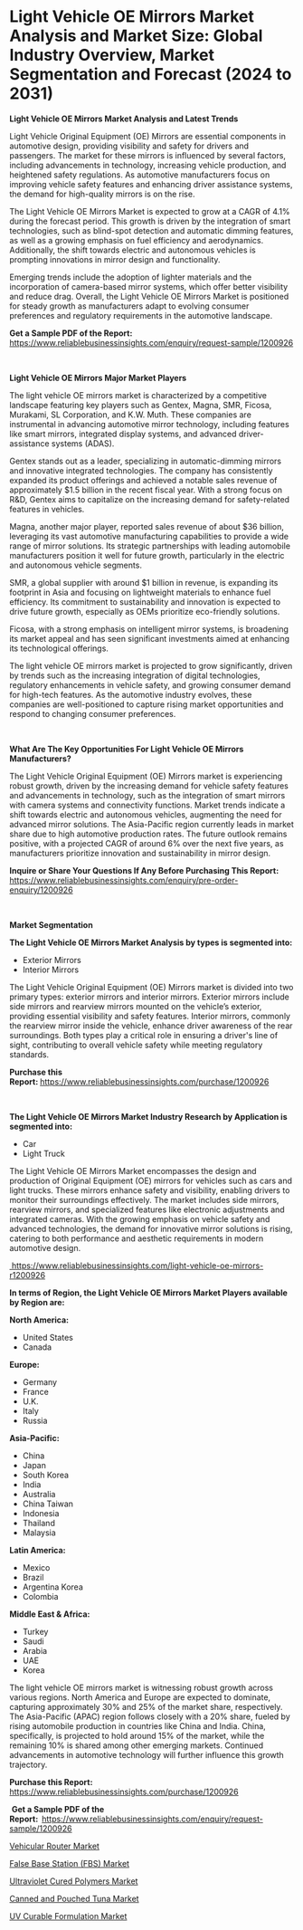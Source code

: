 <p><h1>Light Vehicle OE Mirrors Market Analysis and Market Size: Global Industry Overview, Market Segmentation and Forecast (2024 to 2031)</h1></p><p><strong>Light Vehicle OE Mirrors Market Analysis and Latest Trends</strong></p>
<p><p>Light Vehicle Original Equipment (OE) Mirrors are essential components in automotive design, providing visibility and safety for drivers and passengers. The market for these mirrors is influenced by several factors, including advancements in technology, increasing vehicle production, and heightened safety regulations. As automotive manufacturers focus on improving vehicle safety features and enhancing driver assistance systems, the demand for high-quality mirrors is on the rise.</p><p>The Light Vehicle OE Mirrors Market is expected to grow at a CAGR of 4.1% during the forecast period. This growth is driven by the integration of smart technologies, such as blind-spot detection and automatic dimming features, as well as a growing emphasis on fuel efficiency and aerodynamics. Additionally, the shift towards electric and autonomous vehicles is prompting innovations in mirror design and functionality. </p><p>Emerging trends include the adoption of lighter materials and the incorporation of camera-based mirror systems, which offer better visibility and reduce drag. Overall, the Light Vehicle OE Mirrors Market is positioned for steady growth as manufacturers adapt to evolving consumer preferences and regulatory requirements in the automotive landscape.</p></p>
<p><strong>Get a Sample PDF of the Report:&nbsp;</strong> <a href="https://www.reliablebusinessinsights.com/enquiry/request-sample/1200926?utm_campaign=60&utm_medium=2&utm_source=Github&utm_content=ia&utm_term=11102024&utm_id=light-vehicle-oe-mirrors">https://www.reliablebusinessinsights.com/enquiry/request-sample/1200926</a></p>
<p>&nbsp;</p>
<p><strong>Light Vehicle OE Mirrors Major Market Players</strong></p>
<p><p>The light vehicle OE mirrors market is characterized by a competitive landscape featuring key players such as Gentex, Magna, SMR, Ficosa, Murakami, SL Corporation, and K.W. Muth. These companies are instrumental in advancing automotive mirror technology, including features like smart mirrors, integrated display systems, and advanced driver-assistance systems (ADAS).</p><p>Gentex stands out as a leader, specializing in automatic-dimming mirrors and innovative integrated technologies. The company has consistently expanded its product offerings and achieved a notable sales revenue of approximately $1.5 billion in the recent fiscal year. With a strong focus on R&D, Gentex aims to capitalize on the increasing demand for safety-related features in vehicles.</p><p>Magna, another major player, reported sales revenue of about $36 billion, leveraging its vast automotive manufacturing capabilities to provide a wide range of mirror solutions. Its strategic partnerships with leading automobile manufacturers position it well for future growth, particularly in the electric and autonomous vehicle segments.</p><p>SMR, a global supplier with around $1 billion in revenue, is expanding its footprint in Asia and focusing on lightweight materials to enhance fuel efficiency. Its commitment to sustainability and innovation is expected to drive future growth, especially as OEMs prioritize eco-friendly solutions.</p><p>Ficosa, with a strong emphasis on intelligent mirror systems, is broadening its market appeal and has seen significant investments aimed at enhancing its technological offerings.</p><p>The light vehicle OE mirrors market is projected to grow significantly, driven by trends such as the increasing integration of digital technologies, regulatory enhancements in vehicle safety, and growing consumer demand for high-tech features. As the automotive industry evolves, these companies are well-positioned to capture rising market opportunities and respond to changing consumer preferences.</p></p>
<p>&nbsp;</p>
<p><strong>What Are The Key Opportunities For Light Vehicle OE Mirrors Manufacturers?</strong></p>
<p><p>The Light Vehicle Original Equipment (OE) Mirrors market is experiencing robust growth, driven by the increasing demand for vehicle safety features and advancements in technology, such as the integration of smart mirrors with camera systems and connectivity functions. Market trends indicate a shift towards electric and autonomous vehicles, augmenting the need for advanced mirror solutions. The Asia-Pacific region currently leads in market share due to high automotive production rates. The future outlook remains positive, with a projected CAGR of around 6% over the next five years, as manufacturers prioritize innovation and sustainability in mirror design.</p></p>
<p><strong>Inquire or Share Your Questions If Any Before Purchasing This Report:</strong> <a href="https://www.reliablebusinessinsights.com/enquiry/pre-order-enquiry/1200926?utm_campaign=60&utm_medium=2&utm_source=Github&utm_content=ia&utm_term=11102024&utm_id=light-vehicle-oe-mirrors">https://www.reliablebusinessinsights.com/enquiry/pre-order-enquiry/1200926</a></p>
<p>&nbsp;</p>
<p><strong>Market Segmentation</strong></p>
<p><strong>The Light Vehicle OE Mirrors Market Analysis by types is segmented into:</strong></p>
<p><ul><li>Exterior Mirrors</li><li>Interior Mirrors</li></ul></p>
<p><p>The Light Vehicle Original Equipment (OE) Mirrors market is divided into two primary types: exterior mirrors and interior mirrors. Exterior mirrors include side mirrors and rearview mirrors mounted on the vehicle’s exterior, providing essential visibility and safety features. Interior mirrors, commonly the rearview mirror inside the vehicle, enhance driver awareness of the rear surroundings. Both types play a critical role in ensuring a driver's line of sight, contributing to overall vehicle safety while meeting regulatory standards.</p></p>
<p><strong>Purchase this Report:&nbsp;</strong><a href="https://www.reliablebusinessinsights.com/purchase/1200926?utm_campaign=60&utm_medium=2&utm_source=Github&utm_content=ia&utm_term=11102024&utm_id=light-vehicle-oe-mirrors">https://www.reliablebusinessinsights.com/purchase/1200926</a></p>
<p>&nbsp;</p>
<p><strong>The Light Vehicle OE Mirrors Market Industry Research by Application is segmented into:</strong></p>
<p><ul><li>Car</li><li>Light Truck</li></ul></p>
<p><p>The Light Vehicle OE Mirrors Market encompasses the design and production of Original Equipment (OE) mirrors for vehicles such as cars and light trucks. These mirrors enhance safety and visibility, enabling drivers to monitor their surroundings effectively. The market includes side mirrors, rearview mirrors, and specialized features like electronic adjustments and integrated cameras. With the growing emphasis on vehicle safety and advanced technologies, the demand for innovative mirror solutions is rising, catering to both performance and aesthetic requirements in modern automotive design.</p></p>
<p><a href="https://www.reliablebusinessinsights.com/light-vehicle-oe-mirrors-r1200926?utm_campaign=60&utm_medium=2&utm_source=Github&utm_content=ia&utm_term=11102024&utm_id=light-vehicle-oe-mirrors">&nbsp;https://www.reliablebusinessinsights.com/light-vehicle-oe-mirrors-r1200926</a></p>
<p><strong>In terms of Region, the Light Vehicle OE Mirrors Market Players available by Region are:</strong></p>
<p>
    <p> <strong> North America: </strong>
        <ul>
            <li>United States</li>
            <li>Canada</li>
        </ul>
        </p> 
    <p> <strong> Europe: </strong>
        <ul>
            <li>Germany</li>
            <li>France</li>
            <li>U.K.</li>
            <li>Italy</li>
            <li>Russia</li>
        </ul>
        </p> 
    <p> <strong> Asia-Pacific: </strong>
        <ul>
            <li>China</li>
            <li>Japan</li>
            <li>South Korea</li>
            <li>India</li>
            <li>Australia</li>
            <li>China Taiwan</li>
            <li>Indonesia</li>
            <li>Thailand</li>
            <li>Malaysia</li>
        </ul>
        </p> 
    <p> <strong> Latin America: </strong>
        <ul>
            <li>Mexico</li>
            <li>Brazil</li>
            <li>Argentina Korea</li>
            <li>Colombia</li>
        </ul>
        </p> 
    <p> <strong> Middle East & Africa: </strong>
        <ul>
            <li>Turkey</li>
            <li>Saudi</li>
            <li>Arabia</li>
            <li>UAE</li>
            <li>Korea</li>
        </ul>
    </p>
    </p>
<p><p>The light vehicle OE mirrors market is witnessing robust growth across various regions. North America and Europe are expected to dominate, capturing approximately 30% and 25% of the market share, respectively. The Asia-Pacific (APAC) region follows closely with a 20% share, fueled by rising automobile production in countries like China and India. China, specifically, is projected to hold around 15% of the market, while the remaining 10% is shared among other emerging markets. Continued advancements in automotive technology will further influence this growth trajectory.</p></p>
<p><strong>Purchase this Report: </strong><a href="https://www.reliablebusinessinsights.com/purchase/1200926?utm_campaign=60&utm_medium=2&utm_source=Github&utm_content=ia&utm_term=11102024&utm_id=light-vehicle-oe-mirrors">https://www.reliablebusinessinsights.com/purchase/1200926</a></p>
<p>&nbsp;<strong>Get a Sample PDF of the Report:&nbsp;&nbsp;</strong><a href="https://www.reliablebusinessinsights.com/enquiry/request-sample/1200926?utm_campaign=60&utm_medium=2&utm_source=Github&utm_content=ia&utm_term=11102024&utm_id=light-vehicle-oe-mirrors">https://www.reliablebusinessinsights.com/enquiry/request-sample/1200926</a></p>
<p><strong></strong></p>
<p><p><a href="https://issuu.com/reportprime-2/docs/vehicular-router-market-size-2030.p_00480a6b726783?utm_campaign=60&utm_medium=2&utm_source=Github&utm_content=ia&utm_term=11102024&utm_id=light-vehicle-oe-mirrors">Vehicular Router Market</a></p><p><a href="https://issuu.com/reportprime-2/docs/false-base-station-fbs-market-size-_8b2c60b62f08d1?utm_campaign=60&utm_medium=2&utm_source=Github&utm_content=ia&utm_term=11102024&utm_id=light-vehicle-oe-mirrors">False Base Station (FBS) Market</a></p><p><a href="https://www.linkedin.com/pulse/future-ready-strategic-insights-global-ultraviolet-cured-polymers-plb1c?utm_campaign=60&utm_medium=2&utm_source=Github&utm_content=ia&utm_term=11102024&utm_id=light-vehicle-oe-mirrors">Ultraviolet Cured Polymers Market</a></p><p><a href="https://www.linkedin.com/pulse/trends-global-canned-pouched-tuna-market-forecast-analysis-xwkxf?utm_campaign=60&utm_medium=2&utm_source=Github&utm_content=ia&utm_term=11102024&utm_id=light-vehicle-oe-mirrors">Canned and Pouched Tuna Market</a></p><p><a href="https://www.linkedin.com/pulse/global-uv-curable-formulation-market-size-trends-analysis-regional-dnobc?utm_campaign=60&utm_medium=2&utm_source=Github&utm_content=ia&utm_term=11102024&utm_id=light-vehicle-oe-mirrors">UV Curable Formulation Market</a></p></p>